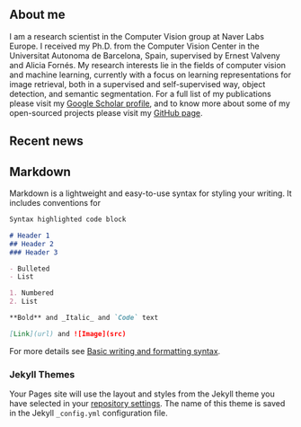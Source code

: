 ## About me

I am a research scientist in the Computer Vision group at Naver Labs Europe. I received my Ph.D. from the Computer Vision Center in the Universitat Autonoma de Barcelona, Spain, supervised by Ernest Valveny and Alicia Fornés. My research interests lie in the fields of computer vision and machine learning, currently with a focus on learning representations for image retrieval, both in a supervised and self-supervised way, object detection, and semantic segmentation. For a full list of my publications please visit my [Google Scholar profile](https://scholar.google.com/citations?user=0dUAE_EAAAAJ&hl=en), and to know more about some of my open-sourced projects please visit my [GitHub page](https://github.com/almazan).

## Recent news

## Markdown

Markdown is a lightweight and easy-to-use syntax for styling your writing. It includes conventions for

```markdown
Syntax highlighted code block

# Header 1
## Header 2
### Header 3

- Bulleted
- List

1. Numbered
2. List

**Bold** and _Italic_ and `Code` text

[Link](url) and ![Image](src)
```

For more details see [Basic writing and formatting syntax](https://docs.github.com/en/github/writing-on-github/getting-started-with-writing-and-formatting-on-github/basic-writing-and-formatting-syntax).

### Jekyll Themes

Your Pages site will use the layout and styles from the Jekyll theme you have selected in your [repository settings](https://github.com/almazan/almazan.github.io/settings/pages). The name of this theme is saved in the Jekyll `_config.yml` configuration file.

